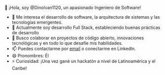 👋 ¡Hola, soy @DinoIvan1120, un apasionado Ingeniero de Software!

- 👀 Me interesa el desarrollo de software, la arquitectura de sistemas y las tecnologías emergentes.
- 🌱 Actualmente soy desarrollo Full Stack, estableciendo buenas prácticas de desarrollo
- 💞️ Busco colaborar en proyectos de código abierto, innovaciones tecnológicas y en todo lo que desafíe mis habilidades.
- 📫 Puedes contactarme por [email](dinoivan11201994@gmail.com) o conectarme en LinkedIn.
- 😄 Pronombres: Él
- ⚡ Curiosidad: ¡Una vez gané un hackatón a nivel de Latinoamérica y el Caribe!
